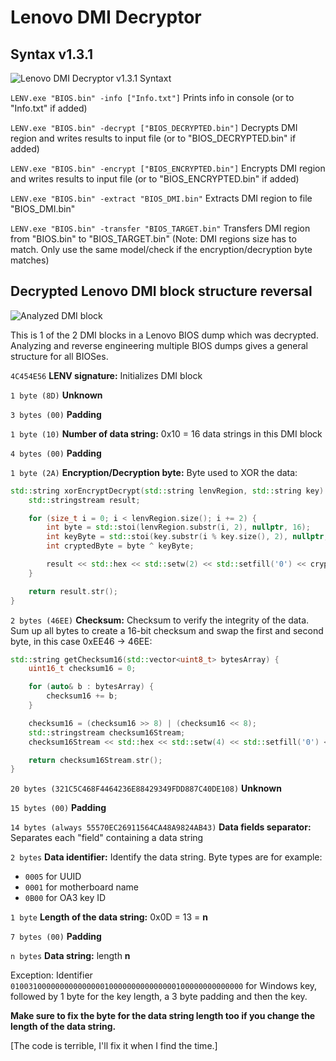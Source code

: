 # Lenovo DMI Decryptor

## Syntax v1.3.1

![Lenovo DMI Decryptor v1.3.1 Syntaxt](https://i.imgur.com/lCqmmpL.png)

`LENV.exe "BIOS.bin" -info ["Info.txt"]` Prints info in console (or to "Info.txt" if added)

`LENV.exe "BIOS.bin" -decrypt ["BIOS_DECRYPTED.bin"]` Decrypts DMI region and writes results to input file (or to "BIOS_DECRYPTED.bin" if added)

`LENV.exe "BIOS.bin" -encrypt ["BIOS_ENCRYPTED.bin"]` Encrypts DMI region and writes results to input file (or to "BIOS_ENCRYPTED.bin" if added)

`LENV.exe "BIOS.bin" -extract "BIOS_DMI.bin"` Extracts DMI region to file "BIOS_DMI.bin"

`LENV.exe "BIOS.bin" -transfer "BIOS_TARGET.bin"` Transfers DMI region from "BIOS.bin" to "BIOS_TARGET.bin" (Note: DMI regions size has to match. Only use the same model/check if the encryption/decryption byte matches)

## Decrypted Lenovo DMI block structure reversal

![Analyzed DMI block](https://i.imgur.com/vt8awkd.png)

This is 1 of the 2 DMI blocks in a Lenovo BIOS dump which was decrypted. Analyzing and reverse engineering multiple BIOS dumps gives a general structure for all BIOSes.

`4C454E56` **LENV signature:** Initializes DMI block

`1 byte (8D)` **Unknown**

`3 bytes (00)` **Padding**

`1 byte (10)` **Number of data string:** 0x10 = 16 data strings in this DMI block

`4 bytes (00)` **Padding**

`1 byte (2A)` **Encryption/Decryption byte:** Byte used to XOR the data:

```c++
std::string xorEncryptDecrypt(std::string lenvRegion, std::string key) {
    std::stringstream result;

    for (size_t i = 0; i < lenvRegion.size(); i += 2) {
        int byte = std::stoi(lenvRegion.substr(i, 2), nullptr, 16);
        int keyByte = std::stoi(key.substr(i % key.size(), 2), nullptr, 16);
        int cryptedByte = byte ^ keyByte;

        result << std::hex << std::setw(2) << std::setfill('0') << cryptedByte;
    }

    return result.str();
}
```

`2 bytes (46EE)` **Checksum:** Checksum to verify the integrity of the data. Sum up all bytes to create a 16-bit checksum and swap the first and second byte, in this case 0xEE46 -> 46EE:
```c++
std::string getChecksum16(std::vector<uint8_t> bytesArray) {
    uint16_t checksum16 = 0;

    for (auto& b : bytesArray) {
        checksum16 += b;
    }

    checksum16 = (checksum16 >> 8) | (checksum16 << 8);
    std::stringstream checksum16Stream;
    checksum16Stream << std::hex << std::setw(4) << std::setfill('0') << checksum16;

    return checksum16Stream.str();
}
```

`20 bytes (321C5C468F4464236E88429349FDD887C40DE108)` **Unknown**

`15 bytes (00)` **Padding**

`14 bytes (always 55570EC26911564CA48A9824AB43)` **Data fields separator:** Separates each "field" containing a data string

`2 bytes` **Data identifier:** Identify the data string. Byte types are for example:
- `0005` for UUID
- `0001` for motherboard name
- `0B00` for OA3 key ID

`1 byte` **Length of the data string:** 0x0D = 13 = **n**

`7 bytes (00)` **Padding**

`n bytes` **Data string:** length **n**

Exception: Identifier `0100310000000000000001000000000000000100000000000000` for Windows key, followed by 1 byte for the key length, a 3 byte padding and then the key.

**Make sure to fix the byte for the data string length too if you change the length of the data string.**

[The code is terrible, I'll fix it when I find the time.]
